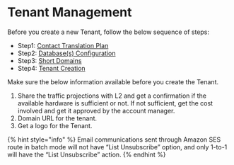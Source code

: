 # Tenant Management

Before you create a new Tenant, follow the below sequence of steps:

* Step1: [Contact Translation Plan](https://imicampaign.gitbook.io/adminconsole/tenant-management/basic-configuration/contact-translation-plan)
* Step2: [Database\(s\) Configuration](https://imicampaign.gitbook.io/adminconsole/tenant-management/basic-configuration/database-s-configuration)
* Step3: [Short Domains](https://imicampaign.gitbook.io/adminconsole/tenant-management/short-domains)
* Step4: [Tenant Creation](https://imicampaign.gitbook.io/adminconsole/tenant-management/basic-configuration/tenant-creation)

Make sure the below information available before you create the Tenant.

1. Share the traffic projections with L2 and get a confirmation if the available hardware is sufficient or not. If not sufficient, get the cost involved and get it approved by the account manager.
2. Domain URL for the tenant.
3. Get a logo for the Tenant.

{% hint style="info" %}
Email communications sent through Amazon SES route in batch mode will not have “List Unsubscribe” option, and only 1-to-1 will have the “List Unsubscribe” action.
{% endhint %}

